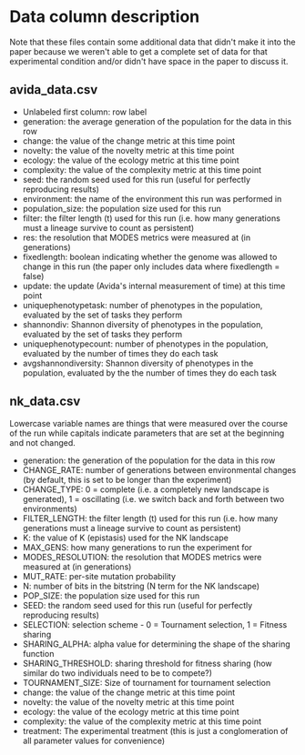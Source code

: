 # Data column description

Note that these files contain some additional data that didn't make it into the paper because we weren't able to get a complete set of data for that experimental condition and/or didn't have space in the paper to discuss it.

## avida_data.csv

- Unlabeled first column: row label
- generation: the average generation of the population for the data in this row
- change: the value of the change metric at this time point
- novelty: the value of the novelty metric at this time point
- ecology: the value of the ecology metric at this time point
- complexity: the value of the complexity metric at this time point
- seed: the random seed used for this run (useful for perfectly reproducing results)
- environment: the name of the environment this run was performed in
- population_size: the population size used for this run
- filter: the filter length (t) used for this run (i.e. how many generations must a lineage survive to count as persistent)
- res: the resolution that MODES metrics were measured at (in generations)
- fixedlength: boolean indicating whether the genome was allowed to change in this run (the paper only includes data where fixedlength = false)
- update: the update (Avida's internal measurement of time) at this time point
- uniquephenotypetask: number of phenotypes in the population, evaluated by the set of tasks they perform
- shannondiv: Shannon diversity of phenotypes in the population, evaluated by the set of tasks they perform
- uniquephenotypecount: number of phenotypes in the population, evaluated by the number of times they do each task
- avgshannondiversity: Shannon diversity of phenotypes in the population, evaluated by the the number of times they do each task

## nk_data.csv

Lowercase variable names are things that were measured over the course of the run while capitals indicate parameters that are set at the beginning and not changed.

- generation: the generation of the population for the data in this row
- CHANGE_RATE: number of generations between environmental changes (by default, this is set to be longer than the experiment)
- CHANGE_TYPE: 0 = complete (i.e. a completely new landscape is generated), 1 = oscillating (i.e. we switch back and forth between two environments)
- FILTER_LENGTH: the filter length (t) used for this run (i.e. how many generations must a lineage survive to count as persistent)
- K: the value of K (epistasis) used for the NK landscape
- MAX_GENS: how many generations to run the experiment for
- MODES_RESOLUTION: the resolution that MODES metrics were measured at (in generations)
- MUT_RATE: per-site mutation probability
- N: number of bits in the bitstring (N term for the NK landscape)
- POP_SIZE: the population size used for this run
- SEED: the random seed used for this run (useful for perfectly reproducing results)
- SELECTION: selection scheme - 0 = Tournament selection, 1 = Fitness sharing
- SHARING_ALPHA: alpha value for determining the shape of the sharing function
- SHARING_THRESHOLD: sharing threshold for fitness sharing (how similar do two individuals need to be to compete?)
- TOURNAMENT_SIZE: Size of tournament for tournament selection
- change: the value of the change metric at this time point
- novelty: the value of the novelty metric at this time point
- ecology: the value of the ecology metric at this time point
- complexity: the value of the complexity metric at this time point
- treatment: The experimental treatment (this is just a conglomeration of all parameter values for convenience)


